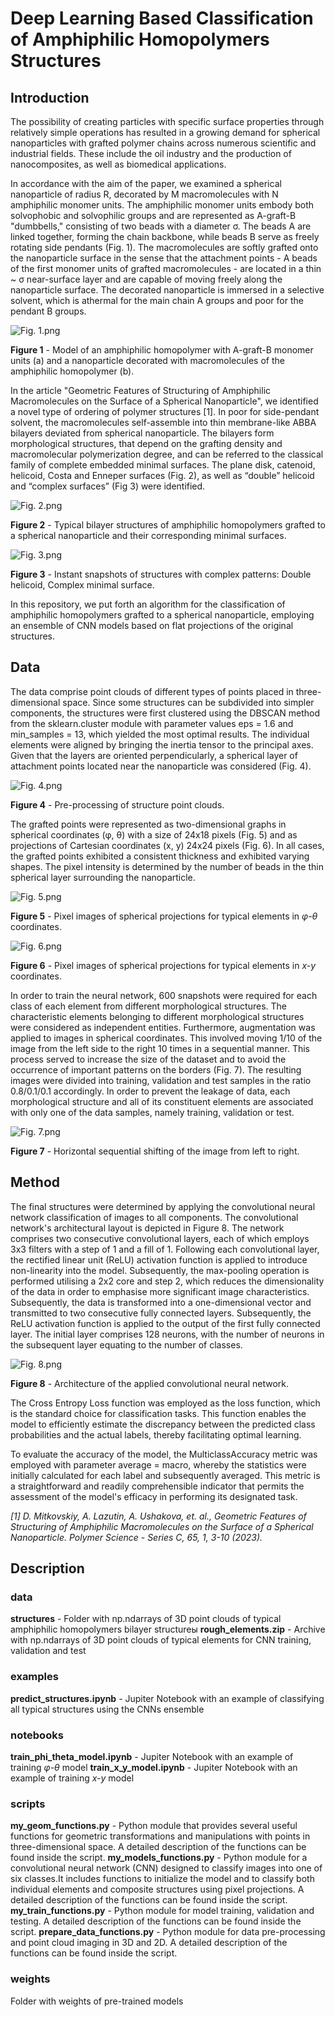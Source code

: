 # Deep Learning Based Classification of Amphiphilic Homopolymers Structures
## Introduction

The possibility of creating particles with specific surface properties through relatively simple operations has resulted in a growing demand for spherical nanoparticles with grafted polymer chains across numerous scientific and industrial fields. These include the oil industry and the production of nanocomposites, as well as biomedical applications.

In accordance with the aim of the paper, we examined a spherical nanoparticle of radius R, decorated by M macromolecules with N amphiphilic monomer units. The amphiphilic monomer units embody both solvophobic and solvophilic groups and are represented as A-graft-B "dumbbells," consisting of two beads with a diameter σ. The beads A are linked together, forming the chain backbone, while beads B serve as freely rotating side pendants (Fig. 1). The macromolecules are softly grafted onto the nanoparticle surface in the sense that the attachment points - A beads of the first monomer units of grafted macromolecules - are located in a thin ~ σ near-surface layer and are capable of moving freely along the nanoparticle surface. The decorated nanoparticle is immersed in a selective solvent, which is athermal for the main chain A groups and poor for the pendant B groups.

![Fig. 1.png](https://github.com/dmitkovskiy/Classification-of-Amphiphilic-Homopolymers-Structures/raw/main/images/Fig.%201.png)

**Figure 1** - Model of an amphiphilic homopolymer with A-graft-B monomer units (a) and a nanoparticle decorated with macromolecules of the amphiphilic homopolymer (b). 

In the article "Geometric Features of Structuring of Amphiphilic Macromolecules on the Surface of a Spherical Nanoparticle", we identified a novel type of ordering of polymer structures [1]. In poor for side-pendant solvent, the macromolecules self-assemble into thin membrane-like ABBA bilayers deviated from spherical nanoparticle. The bilayers form morphological structures, that depend on the grafting density and macromolecular polymerization degree, and can be referred to the classical family of complete embedded minimal surfaces. The plane disk, catenoid, helicoid, Costa and Enneper surfaces (Fig. 2), as well as “double” helicoid and “complex surfaces” (Fig 3) were identified.

![Fig. 2.png](https://github.com/dmitkovskiy/Classification-of-Amphiphilic-Homopolymers-Structures/raw/main/images/Fig.%202.png)

**Figure 2** - Typical bilayer structures of amphiphilic homopolymers grafted to a spherical nanoparticle and their corresponding minimal surfaces.

![Fig. 3.png](https://github.com/dmitkovskiy/Classification-of-Amphiphilic-Homopolymers-Structures/raw/main/images/Fig.%203.png)

**Figure 3** - Instant snapshots of structures with complex patterns: Double helicoid, Complex minimal surface.

In this repository, we put forth an algorithm for the classification of amphiphilic homopolymers grafted to a spherical nanoparticle, employing an ensemble of CNN models based on flat projections of the original structures.

## Data

The data comprise point clouds of different types of points placed in three-dimensional space. Since some structures can be subdivided into simpler components, the structures were first clustered using the DBSCAN method from the sklearn.cluster module with parameter values eps = 1.6 and min_samples = 13, which yielded the most optimal results. The individual elements were aligned by bringing the inertia tensor to the principal axes. Given that the layers are oriented perpendicularly, a spherical layer of attachment points located near the nanoparticle was considered (Fig. 4).

![Fig. 4.png](https://github.com/dmitkovskiy/Classification-of-Amphiphilic-Homopolymers-Structures/raw/main/images/Fig.%204.png)

**Figure 4** - Pre-processing of structure point clouds.

The grafted points were represented as two-dimensional graphs in spherical coordinates (φ, θ) with a size of 24x18 pixels (Fig. 5) and as projections of Cartesian coordinates (x, y) 24x24 pixels (Fig. 6). In all cases, the grafted points exhibited a consistent thickness and exhibited varying shapes. The pixel intensity is determined by the number of beads in the thin spherical layer surrounding the nanoparticle.

![Fig. 5.png](https://github.com/dmitkovskiy/Classification-of-Amphiphilic-Homopolymers-Structures/raw/main/images/Fig.%205.png)

**Figure 5** - Pixel images of spherical projections for typical elements in *φ-θ* coordinates.

![Fig. 6.png](https://github.com/dmitkovskiy/Classification-of-Amphiphilic-Homopolymers-Structures/raw/main/images/Fig.%206.png)

**Figure 6** - Pixel images of spherical projections for typical elements in *x-y* coordinates.

In order to train the neural network, 600 snapshots were required for each class of each element from different morphological structures. The characteristic elements belonging to different morphological structures were considered as independent entities. Furthermore, augmentation was applied to images in spherical coordinates. This involved moving 1/10 of the image from the left side to the right 10 times in a sequential manner. This process served to increase the size of the dataset and to avoid the occurrence of important patterns on the borders (Fig. 7). The resulting images were divided into training, validation and test samples in the ratio 0.8/0.1/0.1 accordingly. In order to prevent the leakage of data, each morphological structure and all of its constituent elements are associated with only one of the data samples, namely training, validation or test.

![Fig. 7.png](https://github.com/dmitkovskiy/Classification-of-Amphiphilic-Homopolymers-Structures/raw/main/images/Fig.%207.png)

**Figure 7** - Horizontal sequential shifting of the image from left to right.

## Method

The final structures were determined by applying the convolutional neural network classification of images to all components. The convolutional network's architectural layout is depicted in Figure 8. The network comprises two consecutive convolutional layers, each of which employs 3x3 filters with a step of 1 and a fill of 1. Following each convolutional layer, the rectified linear unit (ReLU) activation function is applied to introduce non-linearity into the model. Subsequently, the max-pooling operation is performed utilising a 2x2 core and step 2, which reduces the dimensionality of the data in order to emphasise more significant image characteristics. Subsequently, the data is transformed into a one-dimensional vector and transmitted to two consecutive fully connected layers. Subsequently, the ReLU activation function is applied to the output of the first fully connected layer. The initial layer comprises 128 neurons, with the number of neurons in the subsequent layer equating to the number of classes.

![Fig. 8.png](https://github.com/dmitkovskiy/Classification-of-Amphiphilic-Homopolymers-Structures/raw/main/images/Fig.%208.png)

**Figure 8** - Architecture of the applied convolutional neural network.

The Cross Entropy Loss function was employed as the loss function, which is the standard choice for classification tasks. This function enables the model to efficiently estimate the discrepancy between the predicted class probabilities and the actual labels, thereby facilitating optimal learning.

To evaluate the accuracy of the model, the MulticlassAccuracy metric was employed with parameter average = macro, whereby the statistics were initially calculated for each label and subsequently averaged. This metric is a straightforward and readily comprehensible indicator that permits the assessment of the model's efficacy in performing its designated task.

*[1] D. Mitkovskiy, A. Lazutin, A. Ushakova, et. al., Geometric Features of Structuring of Amphiphilic Macromolecules on the Surface of a Spherical Nanoparticle. Polymer Science - Series C, 65, 1, 3-10 (2023).*

## Description

### data
**structures** - Folder with np.ndarrays of 3D point clouds of typical amphiphilic homopolymers bilayer structureы
**rough_elements.zip** - Archive with np.ndarrays of 3D point clouds of typical elements for CNN training, validation and test

### examples
**predict_structures.ipynb** - Jupiter Notebook with an example of classifying all typical structures using the CNNs ensemble

### notebooks
**train_phi_theta_model.ipynb** - Jupiter Notebook with an example of training *φ-θ* model
**train_x_y_model.ipynb** - Jupiter Notebook with an example of training *x-y* model

### scripts
**my_geom_functions.py** - Python module that provides several useful functions for geometric transformations and manipulations with points in three-dimensional space. A detailed description of the functions can be found inside the script.
**my_models_functions.py** - Python module for a convolutional neural network (CNN) designed to classify images into one of six classes.It includes functions to initialize the model and to classify both individual elements and composite structures using pixel projections. A detailed description of the functions can be found inside the script.
**my_train_functions.py** - Python module for model training, validation and testing. A detailed description of the functions can be found inside the script.
**prepare_data_functions.py** - Python module for data pre-processing and point cloud imaging in 3D and 2D. A detailed description of the functions can be found inside the script.

### weights
Folder with weights of pre-trained models


